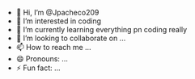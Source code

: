 - 👋 Hi, I’m @Jpacheco209
- 👀 I’m interested in coding
- 🌱 I’m currently learning everything pn coding really 
- 💞️ I’m looking to collaborate on ...
- 📫 How to reach me ...
- 😄 Pronouns: ...
- ⚡ Fun fact: ...

<!---
Jpacheco209/Jpacheco209 is a ✨ special ✨ repository because its `README.md` (this file) appears on your GitHub profile.
You can click the Preview link to take a look at your changes.
--->
